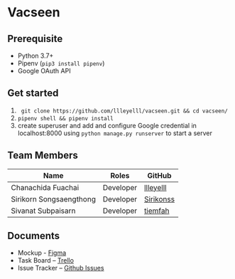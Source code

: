 Vacseen
===
Prerequisite
---
- Python 3.7+
- Pipenv (`pip3 install pipenv`)
- Google OAuth API

Get started
---
1. ` git clone https://github.com/llleyelll/vacseen.git && cd vacseen/`
2. `pipenv shell && pipenv install`
3. create superuser and add and configure Google credential in localhost:8000 using `python manage.py runserver` to start a server

Team Members
---

| Name                      | Roles                    | GitHub                                        |
|---------------------------|--------------------------|-----------------------------------------------|
| Chanachida Fuachai        | Developer                | [llleyelll](https://github.com/llleyelll)     |
| Sirikorn Songsaengthong   | Developer                | [Sirikonss](https://github.com/Sirikonss)     |
| Sivanat Subpaisarn        | Developer                | [tiemfah](https://github.com/tiemfah)         |

Documents
---
- Mockup - [Figma](https://www.figma.com/file/ltBOLL9zFanE05sdb7XHlv/Vacseen)
- Task Board – [Trello](https://trello.com/b/o1FQrdfy)
- Issue Tracker – [Github Issues](https://github.com/llleyelll/vacseen/issues)


